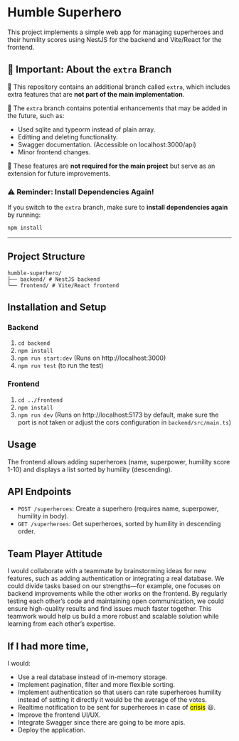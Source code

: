 # Humble Superhero 

This project implements a simple web app for managing superheroes and their humility scores using NestJS for the backend and Vite/React for the frontend.

## 📌 Important: About the `extra` Branch  

🔹 This repository contains an additional branch called `extra`, which includes extra features that are **not part of the main implementation**.  

🔹 The `extra` branch contains potential enhancements that may be added in the future, such as:  
  - Used sqlite and typeorm instead of plain array.
  - Editting and deleting functionality.
  - Swagger documentation. (Accessible on localhost:3000/api)  
  - Minor frontend changes.

🔹 These features are **not required for the main project** but serve as an extension for future improvements.  
### ⚠️ **Reminder: Install Dependencies Again!**  
If you switch to the `extra` branch, make sure to **install dependencies again** by running:  

```bash
npm install
```
---

## Project Structure

```
humble-superhero/
├── backend/ # NestJS backend
└── frontend/ # Vite/React frontend
```

## Installation and Setup

### Backend

1. `cd backend`
2. `npm install`
3. `npm run start:dev` (Runs on http://localhost:3000)
4. `npm run test`
(to run the test)

### Frontend

1. `cd ../frontend`
2. `npm install`
3. `npm run dev` (Runs on http://localhost:5173 by default, make sure the port is not taken or adjust the cors configuration in `backend/src/main.ts`)

## Usage

The frontend allows adding superheroes (name, superpower, humility score 1-10) and displays a list sorted by humility (descending).

## API Endpoints

- `POST /superheroes`: Create a superhero (requires name, superpower, humility in body).
- `GET /superheroes`: Get superheroes, sorted by humility in descending order.

## Team Player Attitude

 I would collaborate with a teammate by brainstorming ideas for new features, such as adding authentication or integrating a real database. We could divide tasks based on our strengths—for example, one focuses on backend improvements while the other works on the frontend. By regularly testing each other’s code and maintaining open communication, we could ensure high-quality results and find issues much faster together. This teamwork would help us build a more robust and scalable solution while learning from each other’s expertise.

## If I had more time,

I would:

- Use a real database instead of in-memory storage.
- Implement pagination, filter and more flexible sorting.
- Implement authentication so that users can rate superheroes humility instead of setting it directly it would be the average of the votes.
- Realtime notification to be sent for superheroes in case of <mark>crisis</mark> :smiley:.
- Improve the frontend UI/UX.
- Integrate Swagger since there are going to be more apis.
- Deploy the application.
